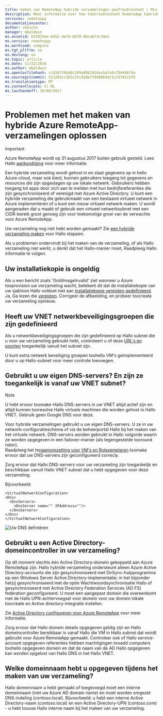 ```yaml
---
title: maken van RemoteApp hybride verzamelingen aaaTroubleshoot | Microsoft Docs
description: Meer informatie over hoe tootroubleshoot RemoteApp hybride verzameling maken van fouten
services: remoteapp
documentationcenter: 
author: vkbucha
manager: mbaldwin
ms.assetid: b32033ee-8d52-4e74-bb78-86ca873c34e2
ms.service: remoteapp
ms.workload: compute
ms.tgt_pltfrm: na
ms.devlang: na
ms.topic: article
ms.date: 11/23/2016
ms.author: mbaldwin
ms.openlocfilehash: cc426f24bd0c349a8862d54acbafa9cf84446f4a
ms.sourcegitcommit: 523283cc1b3c37c428e77850964dc1c33742c5f0
ms.translationtype: MT
ms.contentlocale: nl-NL
ms.lasthandoff: 10/06/2017
---
```

# <a name="troubleshoot-creating-azure-remoteapp-hybrid-collections"></a>Problemen met het maken van hybride Azure RemoteApp-verzamelingen oplossen
> [!IMPORTANT]
> Azure RemoteApp wordt op 31 augustus 2017 buiten gebruik gesteld. Lees Hallo [aankondiging](https://go.microsoft.com/fwlink/?linkid=821148) voor meer informatie.
> 
> 

Een hybride verzameling wordt gehost in en slaat gegevens op in hello Azure-cloud, maar ook kiest, kunnen gebruikers toegang tot gegevens en resources die zijn opgeslagen op uw lokale netwerk. Gebruikers hebben toegang tot apps door zich aan te melden met hun bedrijfsreferenties die zijn gesynchroniseerd of verenigd met Azure Active Directory. U kunt een hybride verzameling die gebruikmaakt van een bestaand virtueel netwerk in Azure implementeren of u kunt een nieuw virtueel netwerk maken. U wordt aangeraden dat u maakt of gebruik een virtueel netwerksubnet met een CIDR-bereik groot genoeg zijn voor toekomstige groei van de verwachte voor Azure RemoteApp.

Uw verzameling nog niet hebt worden gemaakt? Zie [een hybride verzameling maken](remoteapp-create-hybrid-deployment.md) voor Hallo stappen.

Als u problemen ondervindt bij het maken van de verzameling, of als Hallo verzameling niet werkt, u denkt dat het Hallo-manier moet, Raadpleeg Hallo informatie te volgen.

## <a name="your-image-is-invalid"></a>Uw installatiekopie is ongeldig
Als u een bericht zoals 'GoldImageInvalid' ziet wanneer u Azure tooprovision uw verzameling wacht, betekent dit dat de installatiekopie van uw sjabloon Hallo voldoet niet aan [installatiekopie vereisten gedefinieerd](remoteapp-imagereqs.md). Ja, Ga lezen die [vereisten](remoteapp-imagereqs.md). Corrigeer de afbeelding, en probeer toocreate uw verzameling opnieuw.

## <a name="does-your-vnet-have-network-security-groups-defined"></a>Heeft uw VNET netwerkbeveiligingsgroepen die zijn gedefinieerd
Als u netwerkbeveiligingsgroepen die zijn gedefinieerd op Hallo subnet die u voor uw verzameling gebruikt hebt, controleert u of deze [URL's en poorten](remoteapp-ports.md) toegankelijk vanuit het subnet zijn.

U kunt extra netwerk beveiliging groepen toohello VM's geïmplementeerd door u op Hallo-subnet voor meer controle toevoegen.

## <a name="are-you-using-your-own-dns-servers-and-are-they-accessible-from-your-vnet-subnet"></a>Gebruikt u uw eigen DNS-servers? En zijn ze toegankelijk is vanaf uw VNET subnet?
> [!NOTE]
> U hebt ervoor toomake-Hallo DNS-servers in uw VNET altijd actief zijn en altijd kunnen tooresolve Hallo virtuele machines die worden gehost in Hallo VNET. Gebruik geen Google DNS voor deze.
> 
> 

Voor hybride verzamelingen gebruikt u uw eigen DNS-servers. U ze in uw network-configuratieschema of via de beheerportal Hallo bij het maken van het virtuele netwerk. DNS-servers worden gebruikt in Hallo volgorde waarin ze worden opgegeven in een failover-manier (als tegengestelde tooround robin).  
Raadpleeg het te[naamomzetting voor VM's en Rolexemplaren](../virtual-network/virtual-networks-name-resolution-for-vms-and-role-instances.md) toomake ervoor dat uw DNS-servers zijn geconfigureerd correcly.

Zorg ervoor dat Hallo DNS-servers voor uw verzameling zijn toegankelijk en beschikbaar vanuit Hallo VNET subnet dat u hebt opgegeven voor deze verzameling.

Bijvoorbeeld:

    <VirtualNetworkConfiguration>
    <Dns>
      <DnsServers>
        <DnsServer name="" IPAddress=""/>
      </DnsServers>
    </Dns>
    </VirtualNetworkConfiguration>

![Uw DNS definiëren](./media/remoteapp-hybridtrouble/dnsvpn.png)

## <a name="are-you-using-an-active-directory-domain-controller-in-your-collection"></a>Gebruikt u een Active Directory-domeincontroller in uw verzameling?
Op dit moment slechts één Active Directory-domein gekoppeld aan Azure RemoteApp zijn. Hallo hybride verzameling ondersteunt alleen Azure Active Directory-accounts die zijn gesynchroniseerd met DirSync-hulpprogramma op een Windows Server Active Directory-implementatie; in het bijzonder hetzij gesynchroniseerd met de optie Wachtwoordsynchronisatie Hallo of gesynchroniseerd met Active Directory Federation Services (AD FS) federation geconfigureerd. U moet een aangepast domein die overeenkomt met de Hallo UPN-achtervoegsel voor domein voor uw domein lokale toocreate en Active directory-integratie instellen.

Zie [Active Directory configureren voor Azure RemoteApp](remoteapp-ad.md) voor meer informatie.

Zorg ervoor dat Hallo domein details opgegeven geldig zijn en Hallo domeincontroller bereikbaar is vanaf Hallo die VM in Hallo subnet dat wordt gebruikt voor Azure RemoteApp gemaakt. Controleer ook of Hallo service-account opgegeven referenties hebben machtigingen tooadd computers toohello opgegeven domein en dat de naam van de AD Hallo opgegeven kan worden opgelost van Hallo DNS in het Hallo VNET.

## <a name="what-domain-name-did-you-specify-when-you-created-your-collection"></a>Welke domeinnaam hebt u opgegeven tijdens het maken van uw verzameling?
Hallo domeinnaam u hebt gemaakt of toegevoegd moet een interne domeinnaam (niet uw Azure AD domain name) en moet worden omgezet DNS-indeling (contoso.local). Bijvoorbeeld: u hebt een interne Active Directory-naam (contoso.local) en een Active Directory-UPN (contoso.com) - u hebt toouse Hallo interne naam bij het maken van uw verzameling.

